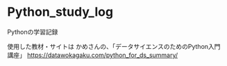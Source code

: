 # Python_study_log
Pythonの学習記録

使用した教材・サイトは
かめさんの、「データサイエンスのためのPython入門講座」
https://datawokagaku.com/python_for_ds_summary/
